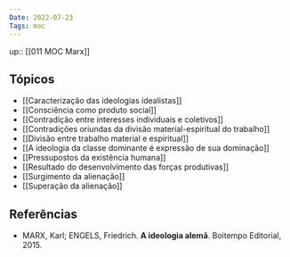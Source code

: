 ```yaml
---
Date: 2022-07-23
Tags: moc 
---
```

up:: [[011 MOC Marx]]

## Tópicos
- [[Caracterização das ideologias idealistas]]
- [[Consciência como produto social]]
- [[Contradição entre interesses individuais e coletivos]]
- [[Contradições oriundas da divisão material-espiritual do trabalho]]
- [[Divisão entre trabalho material e espiritual]]
- [[A ideologia da classe dominante é expressão de sua dominação]]
- [[Pressupostos da existência humana]]
- [[Resultado do desenvolvimento das forças produtivas]]
- [[Surgimento da alienação]]
- [[Superação da alienação]]

## Referências
- MARX, Karl; ENGELS, Friedrich. **A ideologia alemã**. Boitempo Editorial, 2015.